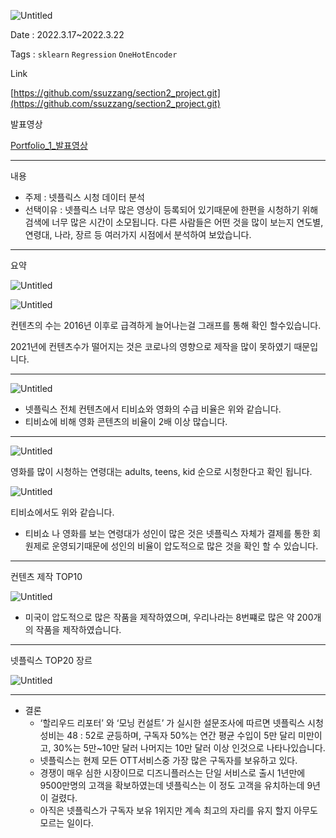 ![Untitled](https://s3-us-west-2.amazonaws.com/secure.notion-static.com/bfff1d3e-035d-4738-8f81-dfb69555b9a4/Untitled.png)

Date : 2022.3.17~2022.3.22

Tags : `sklearn` `Regression` `OneHotEncoder`

Link 

[https://github.com/ssuzzang/section2_project.git](https://github.com/ssuzzang/section2_project.git)

발표영상

[Portfolio_1_발표영상](https://youtu.be/igmZMTnZjKs)

---

내용

- 주제 :  넷플릭스 시청 데이터 분석
- 선택이유 : 넷플릭스 너무 많은 영상이 등록되어 있기때문에 한편을 시청하기 위해 검색에 너무 많은 시간이 소모됩니다. 다른 사람들은 어떤 것을 많이 보는지 연도별, 연령대, 나라, 장르 등 여러가지 시점에서 분석하여 보았습니다.

---

요약

![Untitled](https://s3-us-west-2.amazonaws.com/secure.notion-static.com/bd25a2a7-2479-43dd-ae14-28c46504487e/Untitled.png)

![Untitled](https://s3-us-west-2.amazonaws.com/secure.notion-static.com/1681a886-cae4-4cac-b9cd-278d27978432/Untitled.png)

컨텐츠의 수는 2016년 이후로 급격하게 늘어나는걸 그래프를 통해 확인 할수있습니다.

2021년에 컨텐츠수가 떨어지는 것은 코로나의 영향으로 제작을 많이 못하였기 때문입니다.

---

![Untitled](https://s3-us-west-2.amazonaws.com/secure.notion-static.com/8dbd4143-d662-47a8-a617-e51c9ea1db5e/Untitled.png)

- 넷플릭스 전체 컨텐츠에서 티비쇼와 영화의 수급 비율은 위와 같습니다.
- 티비쇼에 비해 영화 콘텐츠의 비율이 2배 이상 많습니다.

---

![Untitled](https://s3-us-west-2.amazonaws.com/secure.notion-static.com/f9a437d2-4a5d-43a3-87b4-f61e968ac374/Untitled.png)

영화를 많이 시청하는 연령대는 adults, teens, kid 순으로 시청한다고 확인 됩니다.

![Untitled](https://s3-us-west-2.amazonaws.com/secure.notion-static.com/2b10cf9d-8b9d-4765-8d3d-3b0318d6b2c6/Untitled.png)

티비쇼에서도 위와 같습니다.

- 티비쇼 나 영화를 보는 연령대가 성인이 많은 것은 넷플릭스 자체가 결제를 통한 회원제로 운영되기때문에 성인의 비율이 압도적으로 많은 것을 확인 할 수 있습니다.

---

컨텐츠 제작 TOP10 

![Untitled](https://s3-us-west-2.amazonaws.com/secure.notion-static.com/1b9a2f23-46a9-4e6e-9a0a-4b0909d311f1/Untitled.png)

- 미국이 압도적으로 많은 작품을 제작하였으며, 우리나라는 8번쨰로 많은 약 200개의 작품을 제작하였습니다.

---

넷플릭스 TOP20 장르

![Untitled](https://s3-us-west-2.amazonaws.com/secure.notion-static.com/9b222ae7-02b8-4a50-b56e-0007e4ad7941/Untitled.png)

---

- 결론
    - ‘할리우드 리포터’ 와 ‘모닝 컨설트’ 가 실시한 설문조사에 따르면 넷플릭스 시청 성비는 48 : 52로 균등하며, 구독자 50%는 연간 평균 수입이 5만 달리 미만이고, 30%는 5만~10만 달러 나머지는 10만 달러 이상 인것으로 나타나있습니다.
    - 넷플릭스는 현제 모든 OTT서비스중 가장 많은 구독자를 보유하고 있다.
    - 경쟁이 매우 심한 시장이므로 디즈니플러스는 단일 서비스로 출시 1년만에 9500만명의 고객을 확보하였는데 넷플릭스는 이 정도 고객을 유치하는데 9년이 걸렸다.
    - 아직은 넷플릭스가 구독자 보유 1위지만 계속 최고의 자리를 유지 할지 아무도 모르는 일이다.
